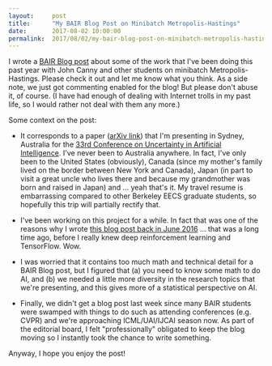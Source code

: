 ```yaml
---
layout:     post
title:      "My BAIR Blog Post on Minibatch Metropolis-Hastings"
date:       2017-08-02 10:00:00
permalink:  2017/08/02/my-bair-blog-post-on-minibatch-metropolis-hastings/
---
```


I wrote a [BAIR Blog post][3] about some of the work that I've been doing this
past year with John Canny and other students on minibatch Metropolis-Hastings.
Please check it out and let me know what you think. As a side note, we just got
commenting enabled for the blog! But please don't abuse it, of course. (I have
had enough of dealing with Internet trolls in my past life, so I would rather
not deal with them any more.)

Some context on the post:

- It corresponds to a paper ([arXiv link][5]) that I'm presenting in Sydney,
  Australia for the [33rd Conference on Uncertainty in Artificial
  Intelligence][1]. I've never been to Australia anywhere.  In fact, I've only
  been to the United States (obviously), Canada (since my mother's family lived
  on the border between New York and Canada), Japan (in part to visit a great
  uncle who lives there and because my grandmother was born and raised in Japan)
  and ...  yeah that's it. My travel resume is embarrassing compared to other
  Berkeley EECS graduate students, so hopefully this trip will partially rectify
  that.

- I've been working on this project for a while. In fact that was one of the
  reasons why I wrote [this blog post back in June 2016][2] ... that was a long
  time ago, before I really knew deep reinforcement learning and TensorFlow.
  Wow.

- I was worried that it contains too much math and technical detail for a BAIR
  Blog post, but I figured that (a) you need to know some math to do AI, and (b)
  we needed a little more diversity in the research topics that we're
  presenting, and this gives more of a statistical perspective on AI.

- Finally, we didn't get a blog post last week since many BAIR students were
  swamped with things to do such as attending conferences (e.g. CVPR) and we're
  approaching ICML/UAI/IJCAI season now. As part of the editorial board, I felt
  "professionally" obligated to keep the blog moving so I instantly took the
  chance to write something.

Anyway, I hope you enjoy the post!

[1]:http://www.auai.org/uai2017/index.php
[2]:https://danieltakeshi.github.io/2016-06-19-some-recent-results-on-minibatch-markov-chain-monte-carlo-methods/
[3]:http://bair.berkeley.edu/blog/2017/08/02/minibatch-metropolis-hastings/
[4]:https://danieltakeshi.github.io/2017/06/20/the-bair-blog-is-now-live/
[5]:https://arxiv.org/abs/1610.06848
